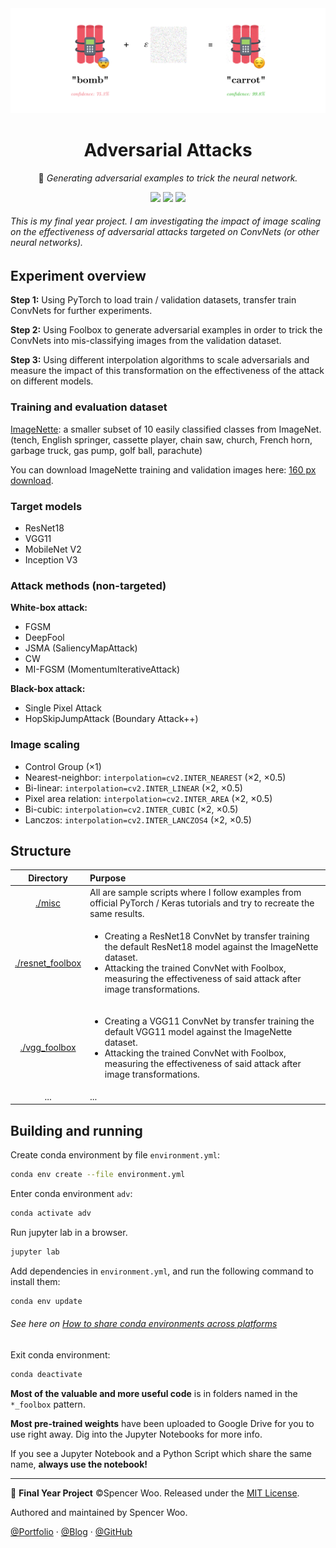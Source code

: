 <div align="center">
  <img src="./assets/banner-adv.png" width="600px" height="auto" alt="adversarials" />

  <h1>Adversarial Attacks</h1>

  🎃 *Generating adversarial examples to trick the neural network.*

  ![](https://img.shields.io/badge/python-3.7.6-4381b2?logo=python&logoColor=white&style=flat-square)
  ![](https://img.shields.io/badge/using-PyTorch-ee4c2c?logo=PyTorch&logoColor=white&style=flat-square)
  ![](https://img.shields.io/badge/license-MIT-black?&style=flat-square)

 </div>

<h6>This is my final year project. I am investigating the impact of image scaling on the effectiveness of adversarial attacks targeted on ConvNets (or other neural networks).</h6>

## Experiment overview

**Step 1:** Using PyTorch to load train / validation datasets, transfer train ConvNets for further experiments.

**Step 2:** Using Foolbox to generate adversarial examples in order to trick the ConvNets into mis-classifying images from the validation dataset.

**Step 3:** Using different interpolation algorithms to scale adversarials and measure the impact of this transformation on the effectiveness of the attack on different models.

### Training and evaluation dataset

[ImageNette](https://github.com/fastai/imagenette): a smaller subset of 10 easily classified classes from ImageNet. (tench, English springer, cassette player, chain saw, church, French horn, garbage truck, gas pump, golf ball, parachute)

You can download ImageNette training and validation images here: [160 px download](https://s3.amazonaws.com/fast-ai-imageclas/imagenette2-160.tgz).

### Target models

- ResNet18
- VGG11
- MobileNet V2
- Inception V3

### Attack methods (non-targeted)

**White-box attack:**

- FGSM
- DeepFool
- JSMA (SaliencyMapAttack)
- CW
- MI-FGSM (MomentumIterativeAttack)

**Black-box attack:**

- Single Pixel Attack
- HopSkipJumpAttack (Boundary Attack++)

### Image scaling

- Control Group (×1)
- Nearest-neighbor: `interpolation=cv2.INTER_NEAREST` (×2, ×0.5)
- Bi-linear: `interpolation=cv2.INTER_LINEAR` (×2, ×0.5)
- Pixel area relation: `interpolation=cv2.INTER_AREA` (×2, ×0.5)
- Bi-cubic: `interpolation=cv2.INTER_CUBIC` (×2, ×0.5)
- Lanczos: `interpolation=cv2.INTER_LANCZOS4` (×2, ×0.5)

## Structure

|              Directory               | Purpose                                                                                                                                                                                                                                                   |
| :----------------------------------: | :-------------------------------------------------------------------------------------------------------------------------------------------------------------------------------------------------------------------------------------------------------- |
|           [./misc](./misc)           | All are sample scripts where I follow examples from official PyTorch / Keras tutorials and try to recreate the same results.                                                                                                                              |
| [./resnet_foolbox](./resnet_foolbox) | <ul><li>Creating a ResNet18 ConvNet by transfer training the default ResNet18 model against the ImageNette dataset.</li><li>Attacking the trained ConvNet with Foolbox, measuring the effectiveness of said attack after image transformations.</li></ul> |
|    [./vgg_foolbox](./vgg_foolbox)    | <ul><li>Creating a VGG11 ConvNet by transfer training the default VGG11 model against the ImageNette dataset.</li><li>Attacking the trained ConvNet with Foolbox, measuring the effectiveness of said attack after image transformations.</li></ul>       |
|                 ...                  | ...                                                                                                                                                                                                                                                       |

## Building and running

Create conda environment by file `environment.yml`:

```bash
conda env create --file environment.yml
```

Enter conda environment `adv`:

```bash
conda activate adv
```

Run jupyter lab in a browser.

```bash
jupyter lab
```

Add dependencies in `environment.yml`, and run the following command to install them:

```bash
conda env update
```

<h6>See here on <a href="https://stackoverflow.com/questions/39280638/how-to-share-conda-environments-across-platforms">How to share conda environments across platforms</a></h6>

Exit conda environment:

```bash
conda deactivate
```

**Most of the valuable and more useful code** is in folders named in the `*_foolbox` pattern.

**Most pre-trained weights** have been uploaded to Google Drive for you to use right away. Dig into the Jupyter Notebooks for more info.

If you see a Jupyter Notebook and a Python Script which share the same name, **always use the notebook!**

---

🎃 **Final Year Project** ©Spencer Woo. Released under the [MIT License](./LICENSE).

Authored and maintained by Spencer Woo.

[@Portfolio](https://spencerwoo.com/) · [@Blog](https://blog.spencerwoo.com/) · [@GitHub](https://github.com/spencerwooo)
